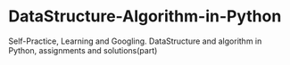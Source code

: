 # DataStructure-Algorithm-in-Python
Self-Practice, Learning and Googling.
DataStructure and algorithm in Python, assignments and solutions(part)

